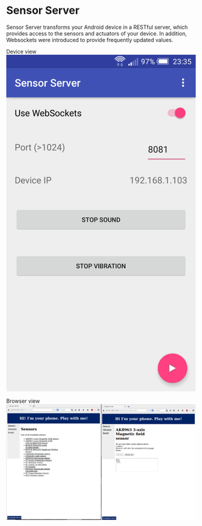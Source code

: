 # Sensor Server

Sensor Server transforms your Android device in a RESTful server, which provides access to the sensors and actuators of your device. In addition, Websockets were introduced to provide frequently updated values.


Device view
![Alt text](/device.png?raw=true )

Browser view
![Alt text](/browser.png?raw=true )

